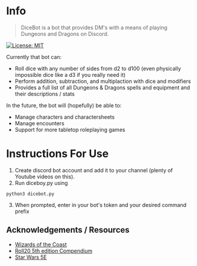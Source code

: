 # Info
> DiceBot is a bot that provides DM's with a means of playing Dungeons and Dragons on Discord. 

[![License: MIT](https://img.shields.io/badge/License-MIT-yellow.svg)](https://opensource.org/licenses/MIT)

Currently that bot can:
 - Roll dice with any number of sides from d2 to d100 (even physically impossible dice like a d3 if you really need it)
 - Perform addition, subtraction, and multiplaction with dice and modifiers
 - Provides a full list of all Dungeons & Dragons spells and equipment and their descriptions / stats

In the future, the bot will (hopefully) be able to:
 - Manage characters and charactersheets
 - Manage encounters
 - Support for more tabletop roleplaying games

# Instructions For Use
1. Create discord bot account and add it to your channel (plenty of Youtube videos on this).
2. Run diceboy.py using
```
python3 dicebot.py
```
3. When prompted, enter in your bot's token and your desired command prefix


## Acknowledgements / Resources
- [Wizards of the Coast](https://dnd.wizards.com/)
- [Roll20 5th edition Compendium](https://roll20.net/compendium/dnd5e/CategoryIndex%3ARules#content)
- [Star Wars 5E](https://sw5e.com/)

